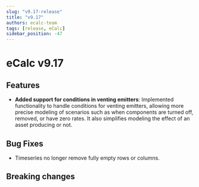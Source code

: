 ```yaml
---
slug: "v9.17-release"
title: "v9.17"
authors: ecalc-team
tags: [release, eCalc]
sidebar_position: -47
---
```


# eCalc v9.17

## Features
- **Added support for conditions in venting emitters**: Implemented functionality to handle conditions for venting emitters, allowing more precise modeling of scenarios such as when components are turned off, removed, or have zero rates. It also simplifies modeling the effect of an asset producing or not.

## Bug Fixes

* Timeseries no longer remove fully empty rows or columns.

## Breaking changes